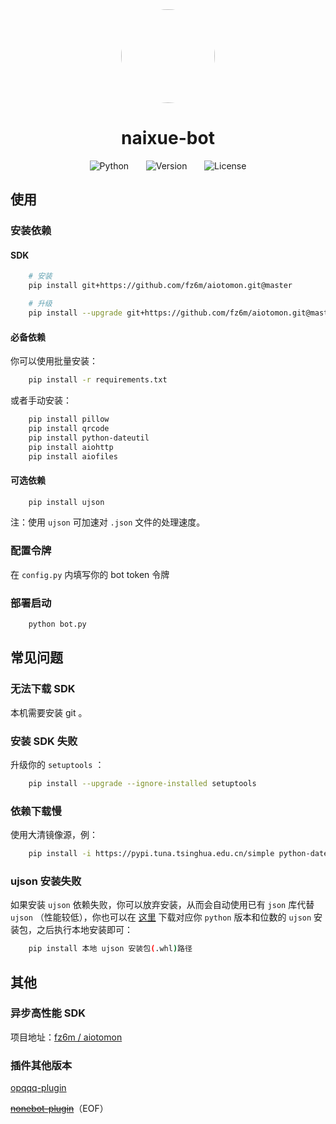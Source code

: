 <div align="center">

<img src = 'https://cdn.jsdelivr.net/gh/fz6m/Private-picgo@moe/img/20200821030322.JPG' width = '150px' style = 'border-radius: 50%;' />


# naixue-bot

![Python](https://img.shields.io/badge/python-3.7%20%2B-informational)
&nbsp;&nbsp;&nbsp;&nbsp;&nbsp;
![Version](https://img.shields.io/badge/aiotomon-1.4-orange)
&nbsp;&nbsp;&nbsp;&nbsp;&nbsp;
![License](https://img.shields.io/github/license/fz6m/tomon-naixue)

</div>

## 使用
### 安装依赖

#### SDK
```bash
    # 安装
    pip install git+https://github.com/fz6m/aiotomon.git@master

    # 升级
    pip install --upgrade git+https://github.com/fz6m/aiotomon.git@master
```

#### 必备依赖

你可以使用批量安装：
```bash
    pip install -r requirements.txt
```

或者手动安装：
```bash
    pip install pillow
    pip install qrcode
    pip install python-dateutil
    pip install aiohttp
    pip install aiofiles
```

#### 可选依赖
```bash
    pip install ujson
```
注：使用 `ujson` 可加速对 `.json` 文件的处理速度。


### 配置令牌

在 `config.py` 内填写你的 bot token 令牌

### 部署启动

```bash
    python bot.py
```

## 常见问题

### 无法下载 SDK
本机需要安装 git 。

### 安装 SDK 失败
升级你的 `setuptools` ：
```bash
    pip install --upgrade --ignore-installed setuptools
```

### 依赖下载慢
使用大清镜像源，例：
```bash
    pip install -i https://pypi.tuna.tsinghua.edu.cn/simple python-dateutil
```

### ujson 安装失败
如果安装 `ujson` 依赖失败，你可以放弃安装，从而会自动使用已有 `json` 库代替 `ujson` （性能较低），你也可以在 [这里](https://www.lfd.uci.edu/~gohlke/pythonlibs/#ujson) 下载对应你 `python` 版本和位数的 `ujson` 安装包，之后执行本地安装即可：
```bash
    pip install 本地 ujson 安装包(.whl)路径
```

## 其他

### 异步高性能 SDK
项目地址：[fz6m / aiotomon](https://github.com/fz6m/aiotomon)

### 插件其他版本
[opqqq-plugin](https://github.com/fz6m/opqqq-plugin)

~~[nonebot-plugin](https://github.com/fz6m/nonebot-plugin)~~（EOF）
